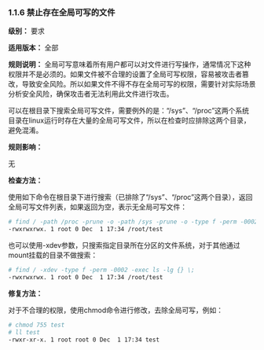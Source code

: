 ### 1.1.6 禁止存在全局可写的文件

**级别：** 要求

**适用版本：** 全部

**规则说明：** 
全局可写意味着所有用户都可以对文件进行写操作，通常情况下这种权限并不是必须的。如果文件被不合理的设置了全局可写权限，容易被攻击者篡改，导致安全风险。所以如果文件不得不存在全局可写的权限，需要针对实际场景分析安全风险，确保攻击者无法利用此文件进行攻击。

可以在根目录下搜索全局可写文件，需要例外的是：“/sys”、“/proc”这两个系统目录在linux运行时存在大量的全局可写文件，所以在检查时应排除这两个目录，避免混淆。

**规则影响：**

无

**检查方法：**

使用如下命令在根目录下进行搜索（已排除了“/sys”、“/proc”这两个目录），返回全局可写文件列表，如果返回为空，表示无全局可写文件：

```bash
# find / -path /proc -prune -o -path /sys -prune -o -type f -perm -0002 -exec ls -lg {} \;
-rwxrwxrwx. 1 root 0 Dec  1 17:34 /root/test
```

也可以使用-xdev参数，只搜索指定目录所在分区的文件系统，对于其他通过mount挂载的目录不做搜索：

```bash
# find / -xdev -type f -perm -0002 -exec ls -lg {} \;
-rwxrwxrwx. 1 root 0 Dec  1 17:34 /root/test
```

**修复方法：**

对于不合理的权限，使用chmod命令进行修改，去除全局可写，例如：

```bash
# chmod 755 test
# ll test
-rwxr-xr-x. 1 root root 0 Dec  1 17:34 test
```
